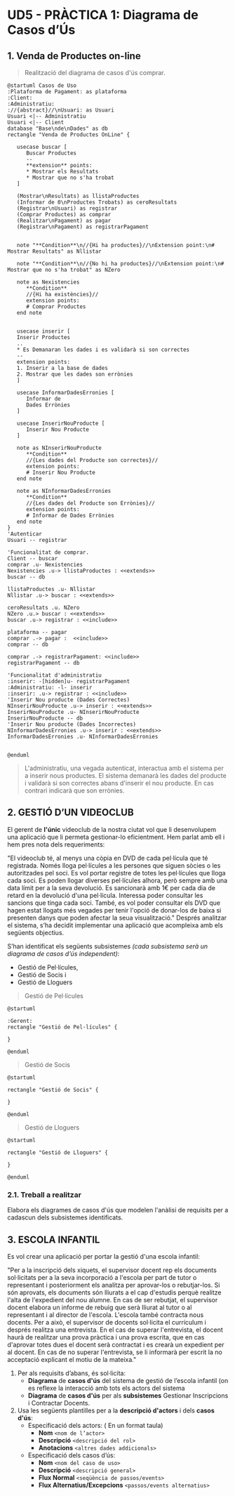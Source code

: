 # UD5 - PRÀCTICA 1: Diagrama de Casos d’Ús

## 1. Venda de Productes on-line

> Realització del diagrama de casos d'ús comprar.

```plantuml
@startuml Casos de Uso
:Plataforma de Pagament: as plataforma
:Client:
:Administratiu:
://{abstract}//\nUsuari: as Usuari  
Usuari <|-- Administratiu
Usuari <|-- Client
database "Base\nde\nDades" as db
rectangle "Venda de Productes OnLine" {

   usecase buscar [
      Buscar Productes
      --
      **extension** points:
      * Mostrar els Resultats
      * Mostrar que no s'ha trobat
   ]

   (Mostrar\nResultats) as llistaProductes
   (Informar de 0\nProductes Trobats) as ceroResultats
   (Registrar\nUsuari) as registrar
   (Comprar Productes) as comprar
   (Realitzar\nPagament) as pagar
   (Registrar\nPagament) as registrarPagament
   
   
   note "**Condition**\n//{Hi ha productes}//\nExtension point:\n# Mostrar Resultats" as Nllistar

   note "**Condition**\n//{No hi ha productes}//\nExtension point:\n# Mostrar que no s'ha trobat" as NZero

   note as Nexistencies
      **Condition**
      //{Hi ha existències}//
      extension points:
      # Comprar Productes
   end note


   usecase inserir [
   Inserir Productes
   ..
   * Es Demanaran les dades i es validarà si son correctes
   --
   extension points:
   1. Inserir a la base de dades
   2. Mostrar que les dades son errònies
   ]

   usecase InformarDadesErronies [
      Informar de 
      Dades Errònies 
   ]

   usecase InserirNouProducte [
      Inserir Nou Producte
   ]

   note as NInserirNouProducte 
      **Condition**
      //{Les dades del Producte son correctes}//
      extension points:
      # Inserir Nou Producte
   end note

   note as NInformarDadesErronies
      **Condition**
      //{Les dades del Producte son Errònies}//
      extension points:
      # Informar de Dades Errònies
   end note
}
'Autenticar
Usuari -- registrar

'Funcionalitat de comprar.
Client -- buscar
comprar .u- Nexistencies
Nexistencies .u-> llistaProductes : <<extends>> 
buscar -- db

llistaProductes .u- Nllistar
Nllistar .u-> buscar : <<extends>>

ceroResultats .u. NZero 
NZero .u.> buscar : <<extends>>
buscar .u-> registrar : <<include>>

plataforma -- pagar 
comprar .-> pagar :  <<include>>
comprar -- db

comprar .-> registrarPagament: <<include>> 
registrarPagament -- db 

'Funcionalitat d'administratiu
:inserir: -[hidden]u- registrarPagament
:Administratiu: -l- inserir
:inserir: .u-> registrar : <<include>> 
'Inserir Nou producte (Dades Correctes)
NInserirNouProducte .u-> inserir : <<extends>>
InserirNouProducte .u- NInserirNouProducte
InserirNouProducte -- db
'Inserir Nou producte (Dades Incorrectes)
NInformarDadesErronies .u-> inserir : <<extends>>
InformarDadesErronies .u- NInformarDadesErronies


@enduml
```

> L'administratiu, una vegada autenticat, interactua amb el sistema per a inserir nous productes. El sistema demanarà les dades del producte i validarà si son correctes abans d'inserir el nou producte. En cas contrari indicarà que son errònies.


## 2. GESTIÓ D’UN VIDEOCLUB

El gerent de **l'únic** videoclub de la nostra ciutat vol que li desenvolupem una aplicació que li permeta gestionar-lo eficientment.  Hem parlat amb ell i hem pres nota dels requeriments:

"El videoclub té, al menys una còpia en DVD de cada pel·lícula que té registrada. Només lloga pel·lícules a les persones que siguen sòcies o les autoritzades pel soci. Es vol portar registre  de  totes  les  pel·lícules  que  lloga  cada  soci.  Es  poden  llogar  diverses  pel·lícules alhora, però sempre amb una data límit per a la seva devolució. Es sancionarà amb 1€ per cada dia de retard en la devolució d'una pel·lícula. Interessa poder consultar les sancions que tinga cada soci. També, es vol poder consultar els DVD que hagen estat llogats més vegades per tenir l'opció de donar-los de baixa si presenten danys que poden afectar la seua visualització." Després analitzar el sistema, s’ha decidit implementar una aplicació que acompleixa amb els següents objectius.

S’han identificat els següents subsistemes *(cada subsistema serà un diagrama de casos d’ús 
independent)*:  

* Gestió de Pel·lícules,  
* Gestió de Socis i  
* Gestió de Lloguers

> Gestió de Pel·lícules

```plantuml
@startuml

:Gerent: 
rectangle "Gestió de Pel·lícules" {

}

@enduml
```

> Gestió de Socis

```plantuml
@startuml

rectangle "Gestió de Socis" {

}

@enduml
```

> Gestió de Lloguers

```plantuml
@startuml

rectangle "Gestió de Lloguers" {

}

@enduml
```

### 2.1. Treball a realitzar

Elabora els diagrames de casos d'ús que modelen l'anàlisi de requisits per a cadascun dels 
subsistemes identificats.

## 3. ESCOLA INFANTIL

Es vol crear una aplicació per portar la gestió d'una escola infantil:  

"Per a la inscripció dels xiquets, el supervisor docent rep els documents sol·licitats per a la seva incorporació a l'escola per part de tutor o representant i posteriorment els  analitza  per  aprovar-los  o  rebutjar-los.  Si  són  aprovats,  els  documents  són lliurats a el cap d'estudis perquè realitze l'alta de l'expedient del nou alumne. En cas de ser rebutjat, el supervisor docent elabora un informe de rebuig que serà lliurat al tutor o al representant i al director de l'escola. L'escola també contracta nous docents. Per a això, el supervisor de docents sol·licita el currículum i després realitza una entrevista. En el cas de superar l'entrevista, el docent  haurà  de  realitzar  una  prova  pràctica  i  una  prova  escrita,  que  en  cas d'aprovar totes dues el docent serà contractat i es crearà un expedient per al docent. En cas de no superar l'entrevista, se li informarà per escrit la no acceptació explicant el motiu de la mateixa."

1. Per als requisits d’abans, és sol·licita:  
   * **Diagrama** de **casos d'ús** del sistema de gestió de l’escola infantil (on es reflexe la interacció amb tots els actors del sistema
   * **Diagrama** de **casos d'ús** per als **subsistemes** Gestionar Inscripcions i Contractar Docents.
2. Usa les següents plantilles per a la **descripció d'actors** i dels **casos d'ús**:
   * Especificació dels actors: ( En un format taula)  
     * **Nom** `<nom de l’actor>`
     * **Descripció** `<descripció del rol>`
     * **Anotacions** `<altres dades addicionals>`
   * Especificació dels casos d’ús:
     * **Nom** `<nom del caso de uso>`
     * **Descripció** `<descripció general>`
     * **Flux Normal** `<seqüència de passos/events>` 
     * **Flux Alternatius/Excepcions** `<passos/events alternatius>`